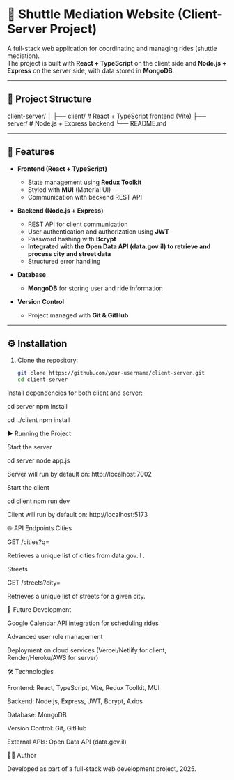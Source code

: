 # 🚐 Shuttle Mediation Website (Client-Server Project)

A full-stack web application for coordinating and managing rides (shuttle mediation).  
The project is built with **React + TypeScript** on the client side and **Node.js + Express** on the server side, with data stored in **MongoDB**.

---

## 📂 Project Structure

client-server/
│
├── client/ # React + TypeScript frontend (Vite)
├── server/ # Node.js + Express backend
└── README.md


---

## 🚀 Features
- **Frontend (React + TypeScript)**  
  - State management using **Redux Toolkit**  
  - Styled with **MUI** (Material UI)  
  - Communication with backend REST API  

- **Backend (Node.js + Express)**  
  - REST API for client communication  
  - User authentication and authorization using **JWT**  
  - Password hashing with **Bcrypt**  
  - **Integrated with the Open Data API (data.gov.il) to retrieve and process city and street data**  
  - Structured error handling  

- **Database**  
  - **MongoDB** for storing user and ride information  

- **Version Control**  
  - Project managed with **Git & GitHub**

---

## ⚙️ Installation

1. Clone the repository:
   ```bash
   git clone https://github.com/your-username/client-server.git
   cd client-server

Install dependencies for both client and server:

cd server
npm install

cd ../client
npm install

▶️ Running the Project

Start the server

cd server
node app.js


Server will run by default on: http://localhost:7002

Start the client

cd client
npm run dev


Client will run by default on: http://localhost:5173

🌐 API Endpoints
Cities

GET /cities?q=<query>

Retrieves a unique list of cities from data.gov.il
.

Streets

GET /streets?city=<city>

Retrieves a unique list of streets for a given city.

📅 Future Development

Google Calendar API integration for scheduling rides

Advanced user role management

Deployment on cloud services (Vercel/Netlify for client, Render/Heroku/AWS for server)

🛠️ Technologies

Frontend: React, TypeScript, Vite, Redux Toolkit, MUI

Backend: Node.js, Express, JWT, Bcrypt, Axios

Database: MongoDB

Version Control: Git, GitHub

External APIs: Open Data API (data.gov.il)

👩‍💻 Author

Developed as part of a full-stack web development project, 2025.

